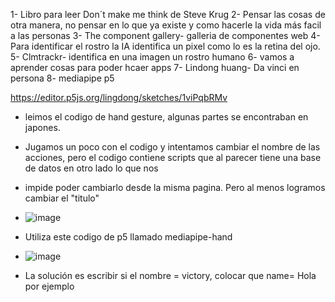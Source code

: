 1- Libro para leer Don´t make me think de Steve Krug
2- Pensar las cosas de otra manera, no pensar en lo que ya existe y como hacerle la vida más facil a las personas
3- The component gallery- galleria de componentes web
4- Para identificar el rostro la IA identifica un pixel como lo es la retina del ojo.
5- Clmtrackr- identifica en una imagen un rostro humano
6- vamos a aprender cosas para poder hcaer apps
7- Lindong huang- Da vinci en persona 
8- mediapipe p5

https://editor.p5js.org/lingdong/sketches/1viPqbRMv 
- leimos el codigo de hand gesture, algunas partes se encontraban en japones.
- Jugamos un poco con el codigo y intentamos cambiar el nombre de las acciones, pero el codigo contiene scripts que al parecer tiene una base de datos en otro lado lo que nos
- impide poder cambiarlo desde la misma pagina. Pero al menos logramos cambiar el "titulo"
- ![image](https://github.com/Marijou/audiv027-2024-1/assets/163590875/f128f027-6553-4a36-8bfe-1d929c7812ea)

- Utiliza este codigo de p5 llamado mediapipe-hand
- ![image](https://github.com/Marijou/audiv027-2024-1/assets/163590875/7dbcc011-fe02-4e8b-aaec-dd9cbe45aa03)

- La solución es escribir si el nombre = victory, colocar que name= Hola por ejemplo 


